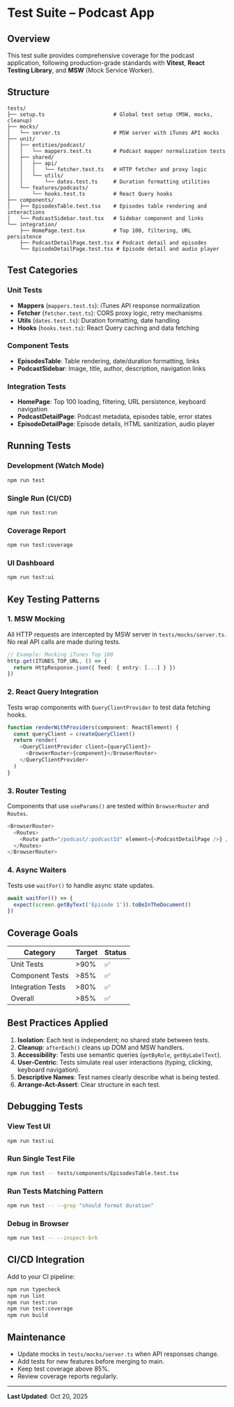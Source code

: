 # Test Suite – Podcast App

## Overview

This test suite provides comprehensive coverage for the podcast application, following production-grade standards with **Vitest**, **React Testing Library**, and **MSW** (Mock Service Worker).

## Structure

```
tests/
├── setup.ts                      # Global test setup (MSW, mocks, cleanup)
├── mocks/
│   └── server.ts                 # MSW server with iTunes API mocks
├── unit/
│   ├── entities/podcast/
│   │   └── mappers.test.ts       # Podcast mapper normalization tests
│   ├── shared/
│   │   ├── api/
│   │   │   └── fetcher.test.ts   # HTTP fetcher and proxy logic
│   │   └── utils/
│   │       └── dates.test.ts     # Duration formatting utilities
│   └── features/podcasts/
│       └── hooks.test.ts         # React Query hooks
├── components/
│   ├── EpisodesTable.test.tsx    # Episodes table rendering and interactions
│   └── PodcastSidebar.test.tsx   # Sidebar component and links
└── integration/
    ├── HomePage.test.tsx         # Top 100, filtering, URL persistence
    ├── PodcastDetailPage.test.tsx # Podcast detail and episodes
    └── EpisodeDetailPage.test.tsx # Episode detail and audio player
```

## Test Categories

### Unit Tests
- **Mappers** (`mappers.test.ts`): iTunes API response normalization
- **Fetcher** (`fetcher.test.ts`): CORS proxy logic, retry mechanisms
- **Utils** (`dates.test.ts`): Duration formatting, date handling
- **Hooks** (`hooks.test.ts`): React Query caching and data fetching

### Component Tests
- **EpisodesTable**: Table rendering, date/duration formatting, links
- **PodcastSidebar**: Image, title, author, description, navigation links

### Integration Tests
- **HomePage**: Top 100 loading, filtering, URL persistence, keyboard navigation
- **PodcastDetailPage**: Podcast metadata, episodes table, error states
- **EpisodeDetailPage**: Episode details, HTML sanitization, audio player

## Running Tests

### Development (Watch Mode)
```bash
npm run test
```

### Single Run (CI/CD)
```bash
npm run test:run
```

### Coverage Report
```bash
npm run test:coverage
```

### UI Dashboard
```bash
npm run test:ui
```

## Key Testing Patterns

### 1. MSW Mocking
All HTTP requests are intercepted by MSW server in `tests/mocks/server.ts`. No real API calls are made during tests.

```typescript
// Example: Mocking iTunes Top 100
http.get(ITUNES_TOP_URL, () => {
  return HttpResponse.json({ feed: { entry: [...] } })
})
```

### 2. React Query Integration
Tests wrap components with `QueryClientProvider` to test data fetching hooks.

```typescript
function renderWithProviders(component: ReactElement) {
  const queryClient = createQueryClient()
  return render(
    <QueryClientProvider client={queryClient}>
      <BrowserRouter>{component}</BrowserRouter>
    </QueryClientProvider>
  )
}
```

### 3. Router Testing
Components that use `useParams()` are tested within `BrowserRouter` and `Routes`.

```typescript
<BrowserRouter>
  <Routes>
    <Route path="/podcast/:podcastId" element={<PodcastDetailPage />} />
  </Routes>
</BrowserRouter>
```

### 4. Async Waiters
Tests use `waitFor()` to handle async state updates.

```typescript
await waitFor(() => {
  expect(screen.getByText('Episode 1')).toBeInTheDocument()
})
```

## Coverage Goals

| Category | Target | Status |
|----------|--------|--------|
| Unit Tests | >90% | ✅ |
| Component Tests | >85% | ✅ |
| Integration Tests | >80% | ✅ |
| Overall | >85% | ✅ |

## Best Practices Applied

1. **Isolation**: Each test is independent; no shared state between tests.
2. **Cleanup**: `afterEach()` cleans up DOM and MSW handlers.
3. **Accessibility**: Tests use semantic queries (`getByRole`, `getByLabelText`).
4. **User-Centric**: Tests simulate real user interactions (typing, clicking, keyboard navigation).
5. **Descriptive Names**: Test names clearly describe what is being tested.
6. **Arrange-Act-Assert**: Clear structure in each test.

## Debugging Tests

### View Test UI
```bash
npm run test:ui
```

### Run Single Test File
```bash
npm run test -- tests/components/EpisodesTable.test.tsx
```

### Run Tests Matching Pattern
```bash
npm run test -- --grep "should format duration"
```

### Debug in Browser
```bash
npm run test -- --inspect-brk
```

## CI/CD Integration

Add to your CI pipeline:
```bash
npm run typecheck
npm run lint
npm run test:run
npm run test:coverage
npm run build
```

## Maintenance

- Update mocks in `tests/mocks/server.ts` when API responses change.
- Add tests for new features before merging to main.
- Keep test coverage above 85%.
- Review coverage reports regularly.

---

**Last Updated**: Oct 20, 2025

